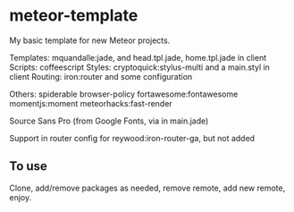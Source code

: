 meteor-template
===============

My basic template for new Meteor projects.

Templates: mquandalle:jade, and head.tpl.jade, home.tpl.jade in client
Scripts: coffeescript
Styles: cryptoquick:stylus-multi and a main.styl in client
Routing: iron:router and some configuration

Others:
spiderable
browser-policy
fortawesome:fontawesome
momentjs:moment
meteorhacks:fast-render

Source Sans Pro (from Google Fonts, via <head> in main.jade)

Support in router config for reywood:iron-router-ga, but not added

To use
------

Clone, add/remove packages as needed, remove remote, add new remote, enjoy.
